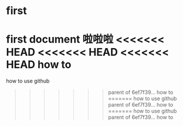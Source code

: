 # first
first document
啦啦啦
<<<<<<< HEAD
<<<<<<< HEAD
<<<<<<< HEAD
how to
=======
how to use github
>>>>>>> parent of 6ef7f39... how to
=======
how to use github
>>>>>>> parent of 6ef7f39... how to
=======
how to use github
>>>>>>> parent of 6ef7f39... how to
